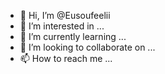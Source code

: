 - 👋 Hi, I’m @Eusoufeelii
- 👀 I’m interested in ...
- 🌱 I’m currently learning ...
- 💞️ I’m looking to collaborate on ...
- 📫 How to reach me ...

<!---
Eusoufeelii/Eusoufeelii is a ✨ special ✨ repository because its `README.md` (this file) appears on your GitHub profile.
You can click the Preview link to take a look at your changes.
--->

